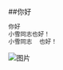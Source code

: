 ﻿##你好
```java
你好
小雪同志也好！
小雪同志  也好！
```
![图片](http://img.hb.aicdn.com/761f1bce319b745e663fed957606b4b5d167b9bff70a-nfBc9N_fw580)
